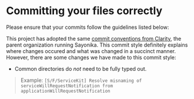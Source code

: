 # Committing your files correctly

Please ensure that your commits follow the guidelines listed below:

This project has adopted the same [commit conventions from Clarity](https://github.com/ClarityMoe/Community/blob/master/CHAPTER3-COMMIT%20CONVENTIONS.md), the parent organization running Sayonika. This commit style definitely explains where changes occured and what was changed in a succinct manner. However, there are some changes we have made to this commit style:

- Common directories do _not_ need to be fully typed out.

> Example: `[S/F/ServiceKit] Resolve misnaming of serviceWillRequestNotification from applicationWillRequestNotification`
